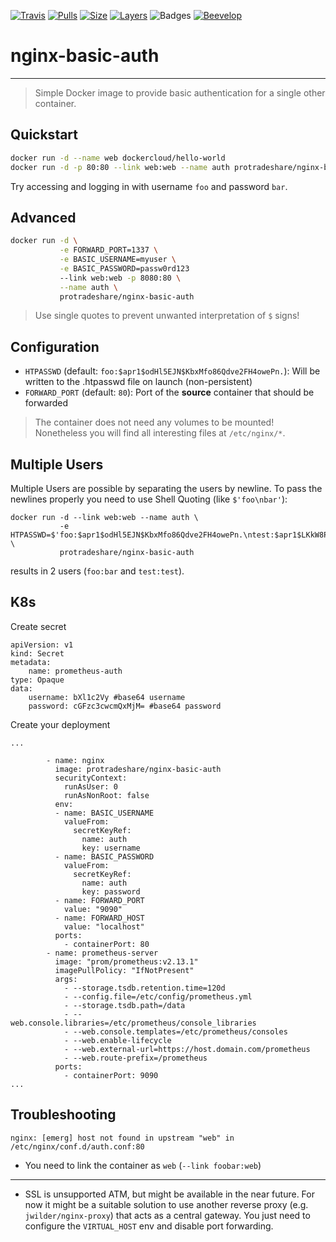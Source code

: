 [![Travis](https://shields.beevelop.com/travis/beevelop/docker-nginx-basic-auth.svg?style=flat-square)](https://travis-ci.org/beevelop/docker-nginx-basic-auth)
[![Pulls](https://shields.beevelop.com/docker/pulls/protradeshare/nginx-basic-auth.svg?style=flat-square)](https://links.beevelop.com/d-nginx-basic-auth)
[![Size](https://shields.beevelop.com/docker/image/size/protradeshare/nginx-basic-auth/latest.svg?style=flat-square)](https://links.beevelop.com/d-nginx-basic-auth)
[![Layers](https://shields.beevelop.com/docker/image/layers/protradeshare/nginx-basic-auth/latest.svg?style=flat-square)](https://links.beevelop.com/d-nginx-basic-auth)
![Badges](https://shields.beevelop.com/badge/badges-6-brightgreen.svg?style=flat-square)
[![Beevelop](https://links.beevelop.com/honey-badge)](https://beevelop.com)

# nginx-basic-auth
----
> Simple Docker image to provide basic authentication for a single other container.

## Quickstart
```bash
docker run -d --name web dockercloud/hello-world
docker run -d -p 80:80 --link web:web --name auth protradeshare/nginx-basic-auth
```

Try accessing and logging in with username `foo` and password `bar`.

## Advanced
```bash
docker run -d \
           -e FORWARD_PORT=1337 \
           -e BASIC_USERNAME=myuser \
           -e BASIC_PASSWORD=passw0rd123
           --link web:web -p 8080:80 \
           --name auth \
           protradeshare/nginx-basic-auth
```
> Use single quotes to prevent unwanted interpretation of `$` signs!

## Configuration
- `HTPASSWD` (default: `foo:$apr1$odHl5EJN$KbxMfo86Qdve2FH4owePn.`): Will be written to the .htpasswd file on launch (non-persistent)
- `FORWARD_PORT` (default: `80`): Port of the **source** container that should be forwarded
> The container does not need any volumes to be mounted! Nonetheless you will find all interesting files at `/etc/nginx/*`.

## Multiple Users
Multiple Users are possible by separating the users by newline. To pass the newlines properly you need to use Shell Quoting (like `$'foo\nbar'`):
```
docker run -d --link web:web --name auth \
           -e HTPASSWD=$'foo:$apr1$odHl5EJN$KbxMfo86Qdve2FH4owePn.\ntest:$apr1$LKkW8P4Y$P1X/r2YyaexhVL1LzZAQm.' \
           protradeshare/nginx-basic-auth
```
results in 2 users (`foo:bar` and `test:test`).

## K8s
Create secret

```
apiVersion: v1
kind: Secret
metadata:
    name: prometheus-auth
type: Opaque
data:
    username: bXl1c2Vy #base64 username
    password: cGFzc3cwcmQxMjM= #base64 password

```

Create your deployment

```
...

        - name: nginx
          image: protradeshare/nginx-basic-auth
          securityContext:
            runAsUser: 0
            runAsNonRoot: false
          env:
          - name: BASIC_USERNAME
            valueFrom:
              secretKeyRef:
                name: auth
                key: username
          - name: BASIC_PASSWORD
            valueFrom:
              secretKeyRef:
                name: auth
                key: password
          - name: FORWARD_PORT
            value: "9090"
          - name: FORWARD_HOST
            value: "localhost"
          ports:
            - containerPort: 80
        - name: prometheus-server
          image: "prom/prometheus:v2.13.1"
          imagePullPolicy: "IfNotPresent"
          args:
            - --storage.tsdb.retention.time=120d
            - --config.file=/etc/config/prometheus.yml
            - --storage.tsdb.path=/data
            - --web.console.libraries=/etc/prometheus/console_libraries
            - --web.console.templates=/etc/prometheus/consoles
            - --web.enable-lifecycle
            - --web.external-url=https://host.domain.com/prometheus
            - --web.route-prefix=/prometheus
          ports:
            - containerPort: 9090
...

```

## Troubleshooting
```
nginx: [emerg] host not found in upstream "web" in /etc/nginx/conf.d/auth.conf:80
```
- You need to link the container as `web` (`--link foobar:web`)

---
- SSL is unsupported ATM, but might be available in the near future. For now it might be a suitable solution to use another reverse proxy (e.g. `jwilder/nginx-proxy`) that acts as a central gateway. You just need to configure the `VIRTUAL_HOST` env and disable port forwarding.
